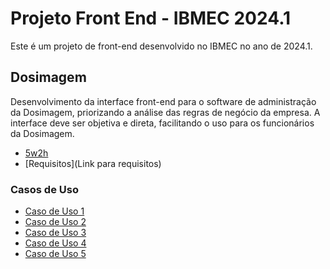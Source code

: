 # Projeto Front End - IBMEC 2024.1

Este é um projeto de front-end desenvolvido no IBMEC no ano de 2024.1.

## Dosimagem

Desenvolvimento da interface front-end para o software de administração da Dosimagem, priorizando a análise das regras de negócio da empresa. A interface deve ser objetiva e direta, facilitando o uso para os funcionários da Dosimagem. 

- [5w2h](https://github.com/mlutegar/projeto_front_end_ibmec_2024_2/blob/casos_de_uso/5w2h.md)
- [Requisitos](Link para requisitos)

### Casos de Uso
- [Caso de Uso 1](link_para_caso_de_uso_1)
- [Caso de Uso 2](link_para_caso_de_uso_2)
- [Caso de Uso 3](link_para_caso_de_uso_3)
- [Caso de Uso 4](link_para_caso_de_uso_4)
- [Caso de Uso 5](link_para_caso_de_uso_5)